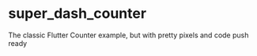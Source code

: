 # super_dash_counter

The classic Flutter Counter example, but with pretty pixels and code push ready

